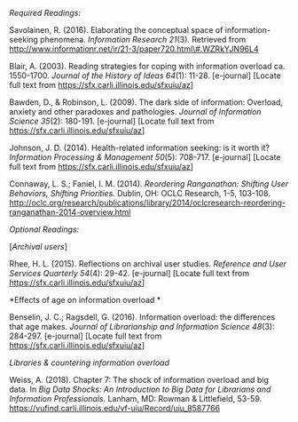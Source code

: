 *Required Readings:*

Savolainen, R. (2016). Elaborating the conceptual space of
information-seeking phenomena. *Information Research 21*(3).
Retrieved from
http://www.informationr.net/ir/21-3/paper720.html\#.WZRkYJN96L4

Blair, A. (2003). Reading strategies for coping with information
overload ca. 1550-1700. *Journal of the History of Ideas 64*(1): 11-28.
\[e-journal\] \[Locate full text from
<https://sfx.carli.illinois.edu/sfxuiu/az>\]

Bawden, D., & Robinson, L. (2009). The dark side of information:
Overload, anxiety and other paradoxes and pathologies. *Journal of
Information Science 35*(2): 180-191. \[e-journal\] \[Locate full text
from <https://sfx.carli.illinois.edu/sfxuiu/az>\]

Johnson, J. D. (2014). Health-related information seeking: is it worth
it? *Information Processing & Management 50*(5): 708-717. \[e-journal\]
\[Locate full text from <https://sfx.carli.illinois.edu/sfxuiu/az>\]

Connaway, L. S.; Faniel, I. M. (2014). *Reordering Ranganathan: Shifting
User Behaviors, Shifting Priorities.* Dublin, OH: OCLC Research, 1-5,
103-108.
<http://oclc.org/research/publications/library/2014/oclcresearch-reordering-ranganathan-2014-overview.html>

*Optional Readings:*

[_Archival users_]

Rhee, H. L. (2015). Reflections on archival user studies. *Reference and
User Services Quarterly 54*(4): 29-42. \[e-journal\] \[Locate full text
from <https://sfx.carli.illinois.edu/sfxuiu/az>\]

*Effects of age on information overload *

Benselin, J. C.; Ragsdell, G. (2016). Information overload: the
differences that age makes. *Journal of Librarianship and Information
Science 48*(3): 284-297. \[e-journal\] \[Locate full text from
<https://sfx.carli.illinois.edu/sfxuiu/az>\]

*Libraries & countering information overload*

Weiss, A. (2018). Chapter 7: The shock of information overload and big
data. In *Big Data Shocks: An Introduction to Big Data for Librarians
and Information Professionals.* Lanham, MD: Rowman & Littlefield, 53-59.
<https://vufind.carli.illinois.edu/vf-uiu/Record/uiu_8587766>


